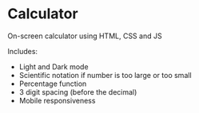 # Calculator
On-screen calculator using HTML, CSS and JS

Includes:
- Light and Dark mode
- Scientific notation if number is too large or too small
- Percentage function
- 3 digit spacing (before the decimal)
- Mobile responsiveness

